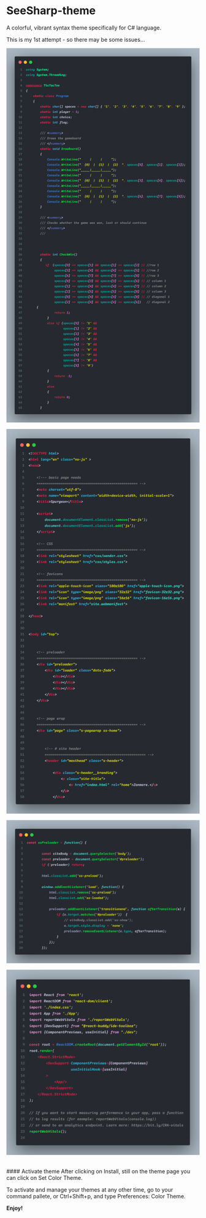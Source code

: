 # SeeSharp-theme

A colorful, vibrant syntax theme specifically for C# language.

This is my 1st attempt - so there may be some issues...
<br>

![SeeSharp Syntax - C#](https://github.com/ArmantG/seesharp-theme/blob/535d25be5f8681666b3ad3507f4a21a5b8e49678/C%23.png?raw=true)

![SeeSharp Syntax - html](https://github.com/ArmantG/seesharp-theme/blob/main/html.png?raw=true)

![SeeSharp Syntax - js](https://github.com/ArmantG/seesharp-theme/blob/main/js.png?raw=true)

![SeeSharp Syntax - react](https://github.com/ArmantG/seesharp-theme/blob/main/react.png?raw=true)



<br>
#### Activate theme
After clicking on Install, still on the theme page you can click on Set Color Theme.

To activate and manage your themes at any other time, go to your command pallete, or Ctrl+Shift+p, and type Preferences: Color Theme.


**Enjoy!**
